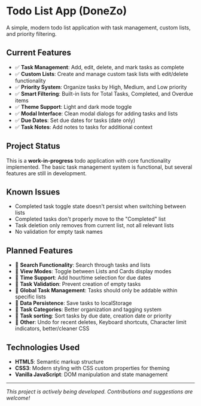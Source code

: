 # Todo List App (DoneZo)

A simple, modern todo list application with task management, custom lists, and priority filtering.

## Current Features

- ✅ **Task Management**: Add, edit, delete, and mark tasks as complete
- ✅ **Custom Lists**: Create and manage custom task lists with edit/delete functionality
- ✅ **Priority System**: Organize tasks by High, Medium, and Low priority
- ✅ **Smart Filtering**: Built-in lists for Total Tasks, Completed, and Overdue items
- ✅ **Theme Support**: Light and dark mode toggle
- ✅ **Modal Interface**: Clean modal dialogs for adding tasks and lists
- ✅ **Due Dates**: Set due dates for tasks (date only)
- ✅ **Task Notes**: Add notes to tasks for additional context

## Project Status

This is a **work-in-progress** todo application with core functionality implemented. The basic task management system is functional, but several features are still in development.

## Known Issues

- Completed task toggle state doesn't persist when switching between lists
- Completed tasks don't properly move to the "Completed" list
- Task deletion only removes from current list, not all relevant lists
- No validation for empty task names

## Planned Features

- 🔲 **Search Functionality**: Search through tasks and lists
- 🔲 **View Modes**: Toggle between Lists and Cards display modes
- 🔲 **Time Support**: Add hour/time selection for due dates
- 🔲 **Task Validation**: Prevent creation of empty tasks
- 🔲 **Global Task Management**: Tasks should only be addable within specific lists
- 🔲 **Data Persistence**: Save tasks to localStorage
- 🔲 **Task Categories**: Better organization and tagging system
- 🔲 **Task sorting**: Sort tasks by due date, creation date or priority
- 🔲 **Other**: Undo for recent deletes, Keyboard shortcuts, Character limit indicators, better/cleaner CSS

## Technologies Used

- **HTML5**: Semantic markup structure
- **CSS3**: Modern styling with CSS custom properties for theming
- **Vanilla JavaScript**: DOM manipulation and state management

---

*This project is actively being developed. Contributions and suggestions are welcome!*